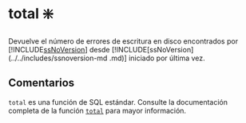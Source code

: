 ﻿---
SidebarGroup: "Funciones de agregación"
Autogenerated: true
---

# total ❇️

Devuelve el número de errores de escritura en disco encontrados por [!INCLUDE[ssNoVersion](../../includes/ssnoversion-md.md)] desde [!INCLUDE[ssNoVersion](../../includes/ssnoversion-md .md)] iniciado por última vez.

## Comentarios 

`total` es una función de SQL estándar. Consulte la documentación completa de la función [`total`](https://learn.microsoft.com/es-es/sql/t-sql/functions/total-transact-sql) para mayor información.
